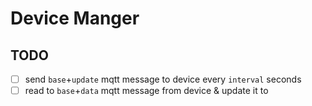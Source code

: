 # Device Manger

## TODO

-[ ] send `base`+`update` mqtt message to device every `interval` seconds
-[ ] read to `base`+`data` mqtt message from device & update it to 